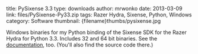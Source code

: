 title: PySixense 3.3
type: downloads
author: mrwonko
date: 2013-03-09
link: files/PySixense-Py33.zip
tags: Razer Hydra, Sixense, Python, Windows
category: Software
thumbnail: {filename}thumbs/pysixense.jpg

Windows binaries for my Python binding of the Sixense SDK for the Razer Hydra for Python 3.3. Includes 32 and 64 bit binaries. See the [documentation](https://github.com/mrwonko/PySixense/blob/master/doc.markdown), too. (You'll also find the source code there.)
